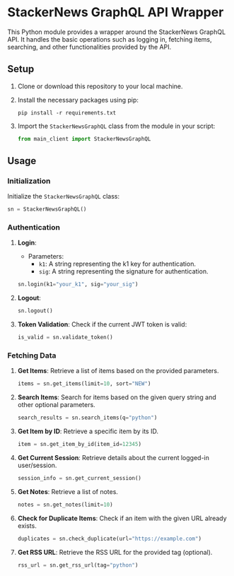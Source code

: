 
# StackerNews GraphQL API Wrapper

This Python module provides a wrapper around the StackerNews GraphQL API. It handles the basic operations such as logging in, fetching items, searching, and other functionalities provided by the API.

## Setup


1. Clone or download this repository to your local machine.

2. Install the necessary packages using pip:
   
   ```
   pip install -r requirements.txt
   ```

3. Import the `StackerNewsGraphQL` class from the module in your script:
   ```python
   from main_client import StackerNewsGraphQL
   ```

## Usage

### Initialization

Initialize the `StackerNewsGraphQL` class:

```python
sn = StackerNewsGraphQL()
```

### Authentication

1. **Login**:
   - Parameters:
     - `k1`: A string representing the k1 key for authentication.
     - `sig`: A string representing the signature for authentication.
   ```python
   sn.login(k1="your_k1", sig="your_sig")
   ```

2. **Logout**:
   ```python
   sn.logout()
   ```

3. **Token Validation**:
   Check if the current JWT token is valid:
   ```python
   is_valid = sn.validate_token()
   ```

### Fetching Data

1. **Get Items**:
   Retrieve a list of items based on the provided parameters.
   ```python
   items = sn.get_items(limit=10, sort="NEW")
   ```

2. **Search Items**:
   Search for items based on the given query string and other optional parameters.
   ```python
   search_results = sn.search_items(q="python")
   ```

3. **Get Item by ID**:
   Retrieve a specific item by its ID.
   ```python
   item = sn.get_item_by_id(item_id=12345)
   ```

4. **Get Current Session**:
   Retrieve details about the current logged-in user/session.
   ```python
   session_info = sn.get_current_session()
   ```

5. **Get Notes**:
   Retrieve a list of notes.
   ```python
   notes = sn.get_notes(limit=10)
   ```

6. **Check for Duplicate Items**:
   Check if an item with the given URL already exists.
   ```python
   duplicates = sn.check_duplicate(url="https://example.com")
   ```

7. **Get RSS URL**:
   Retrieve the RSS URL for the provided tag (optional).
   ```python
   rss_url = sn.get_rss_url(tag="python")
   ```

